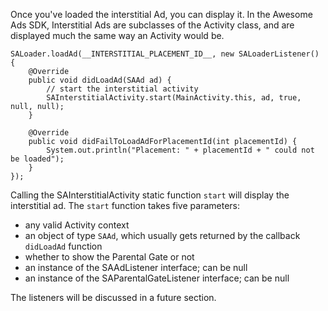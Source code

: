 Once you've loaded the interstitial Ad, you can display it. In the Awesome Ads SDK, Interstitial Ads are subclasses of the Activity class, and are displayed much the same way an Activity would be.

```
SALoader.loadAd(__INTERSTITIAL_PLACEMENT_ID__, new SALoaderListener() {
	@Override
	public void didLoadAd(SAAd ad) {
     	// start the interstitial activity
    	SAInterstitialActivity.start(MainActivity.this, ad, true, null, null);
    }

    @Override
    public void didFailToLoadAdForPlacementId(int placementId) {
        System.out.println("Placement: " + placementId + " could not be loaded");
    }
});

```

Calling the SAInterstitialActivity static function `start` will display the interstitial ad.
The `start` function takes five parameters:

 * any valid Activity context
 * an object of type `SAAd`, which usually gets returned by the callback `didLoadAd` function
 * whether to show the Parental Gate or not
 * an instance of the SAAdListener interface; can be null
 * an instance of the SAParentalGateListener interface; can be null

The listeners will be discussed in a future section.
